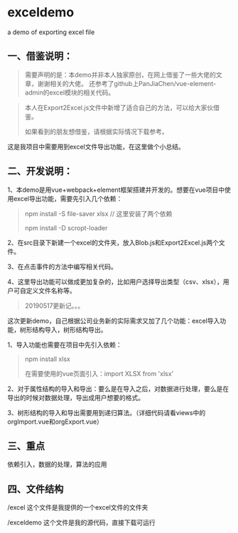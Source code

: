 # exceldemo
a demo of exporting excel file

## 一、借鉴说明：

> 需要声明的是：本demo并非本人独家原创，在网上借鉴了一些大佬的文章，谢谢相关的大佬。
> 还参考了github上PanJiaChen/vue-element-admin的excel模块的相关代码。

> 本人在Export2Excel.js文件中新增了适合自己的方法，可以给大家伙借鉴。
> 
> 如果看到的朋友想借鉴，请根据实际情况下载参考。

这是我项目中需要用到excel文件导出功能，在这里做个小总结。

## 二、开发说明：

1、本demo是用vue+webpack+element框架搭建并开发的。想要在vue项目中使用excel导出功能，需要先引入几个依赖：

> npm install -S file-saver xlsx // 这里安装了两个依赖
> 
> npm install -D scropt-loader

2、在src目录下新建一个excel的文件夹，放入Blob.js和Export2Excel.js两个文件。

3、在点击事件的方法中编写相关代码。

4、这里导出功能可以做成更加复杂的，比如用户选择导出类型（csv、xlsx），用户可自定义文件名称等。

> 20190517更新记。。。

这次更新demo，自己根据公司业务新的实际需求又加了几个功能：excel导入功能，树形结构导入，树形结构导出。

1、导入功能也需要在项目中先引入依赖：
> npm install xlsx
>
> 在需要使用的vue页面引入：import XLSX from 'xlsx'

2、对于属性结构的导入和导出：要么是在导入之后，对数据进行处理，要么是在导出的时候对数据处理，导出成用户想要的格式。

3、树形结构的导入和导出需要用到递归算法。（详细代码请看views中的orgImport.vue和orgExport.vue）

## 三、重点

依赖引入，数据的处理，算法的应用

## 四、文件结构
/excel 这个文件是我提供的一个excel文件的文件夹

/exceldemo 这个文件是我的源代码，直接下载可运行
